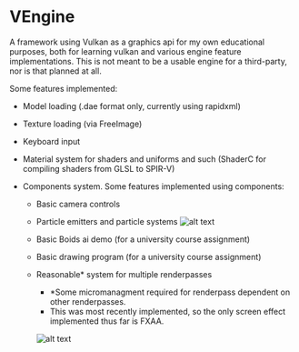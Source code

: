 # VEngine
A framework using Vulkan as a graphics api for my own educational purposes, both for learning vulkan and various engine feature implementations.
This is not meant to be a usable engine for a third-party, nor is that planned at all.

Some features implemented:

- Model loading (.dae format only, currently using rapidxml)
- Texture loading (via FreeImage)
- Keyboard input
- Material system for shaders and uniforms and such (ShaderC for compiling shaders from GLSL to SPIR-V)

- Components system.
  Some features implemented using components:
    - Basic camera controls
    - Particle emitters and particle systems
 ![alt text](https://github.com/PalaceDCXVI/VEngine/blob/master/ExampleImages/Components%26Particles.gif)
    - Basic Boids ai demo (for a university course assignment)
    - Basic drawing program (for a university course assignment)
    - Reasonable* system for multiple renderpasses
      - *Some micromanagment required for renderpass dependent on other renderpasses.
      - This was most recently implemented, so the only screen effect implemented thus far is FXAA.

      ![alt text](https://github.com/PalaceDCXVI/VEngine/blob/master/ExampleImages/fxaa.png)

